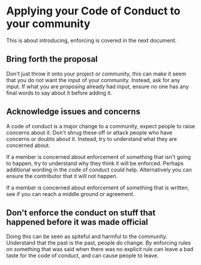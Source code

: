 # Applying your Code of Conduct to your community
This is about introducing, enforcing is covered in the next document.

## Bring forth the proposal
Don't just throw it onto your project or community, this can make it seem that 
you do not want the input of your community. Instead, ask for any input. If 
what you are proposing already had input, ensure no one has any final words to 
say about it before adding it.

## Acknowledge issues and concerns
A code of conduct is a major change to a community, expect people to raise 
concerns about it. Don't shrug these off or attack people who have concerns or 
doubts about it. Instead, try to understand what they are concerned about.

If a member is concerned about enforcement of something that isn't going to 
happen, try to understand why they think it will be enforced. Perhaps additional
 wording in the code of conduct could help. Alternatively you can ensure the 
contributor that it will not happen.
 
If a member is concerned about enforcement of something that is written, see if 
you can reach a middle ground or agreement.

## Don't enforce the conduct on stuff that happened before it was made official
Doing this can be seen as spiteful and harmful to the community. Understand 
that the past is the past, people do change. By enforcing rules on something 
that was said when there was no explicit rule can leave a bad taste for the 
code of conduct, and can cause people to leave.
